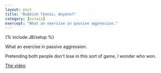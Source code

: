 ```yaml
---
layout: post
title: "Rubbish Tennis, Anyone?"
category: [essais]
exercept: "What an exercise in passive aggression."
---
```

{% include JB/setup %}

What an exercise in passive aggression.

Pretending both people don't lose in this sort of game, I wonder who won.

[The video](http://www.youtube.com/watch?feature=player_embedded&amp;v=G_JZLVk8Mhw)